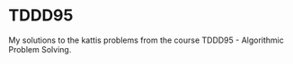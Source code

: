 # TDDD95

My solutions to the kattis problems from the course TDDD95 - Algorithmic Problem Solving. 
